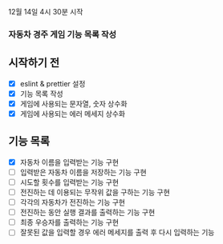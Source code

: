 12월 14일 4시 30분 시작

### 자동차 경주 게임 기능 목록 작성

## 시작하기 전

- [x] eslint & prettier 설정
- [x] 기능 목록 작성
- [x] 게임에 사용되는 문자열, 숫자 상수화
- [x] 게임에 사용되는 에러 메세지 상수화

## 기능 목록

- [x] 자동차 이름을 입력받는 기능 구현
- [ ] 입력받은 자동차 이름을 저장하는 기능 구현
- [ ] 시도할 횟수를 입력받는 기능 구현
- [ ] 전진하는 데 이용되는 무작위 값을 구하는 기능 구현
- [ ] 각각의 자동차가 전진하는 기능 구현
- [ ] 전진하는 동안 실행 결과를 출력하는 기능 구현
- [ ] 최종 우승자를 출력하는 기능 구현
- [ ] 잘못된 값을 입력할 경우 에러 메세지를 출력 후 다시 입력하는 기능

